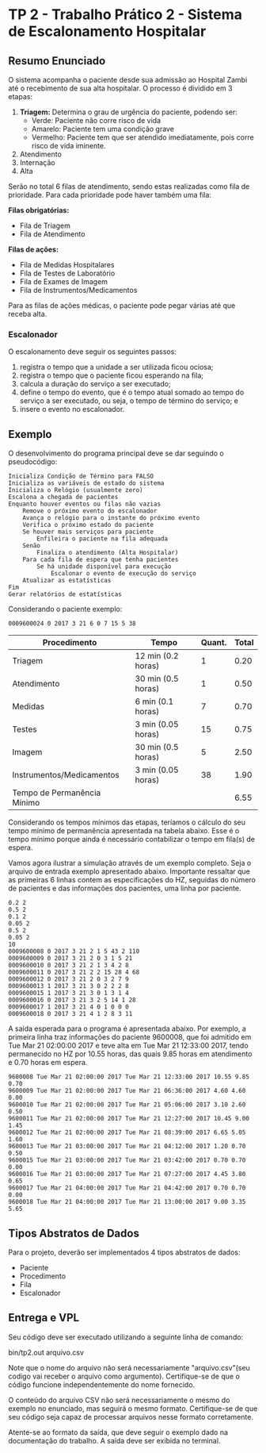 # TP 2 - Trabalho Prático 2 - Sistema de Escalonamento Hospitalar

## Resumo Enunciado

O sistema acompanha o paciente desde sua admissão ao Hospital Zambi até o recebimento de sua alta hospitalar. O processo é dividido em 3 etapas:

1. **Triagem:** Determina o grau de urgência do paciente, podendo ser:
    - Verde: Paciente não corre risco de vida
    - Amarelo: Paciente tem uma condição grave
    - Vermelho: Paciente tem que ser atendido imediatamente, pois corre risco de vida iminente.
2. Atendimento 
3. Internação
4. Alta

Serão no total 6 filas de atendimento, sendo estas realizadas como fila de prioridade. Para cada prioridade pode haver também uma fila:

**Filas obrigatórias:**

- Fila de Triagem
- Fila de Atendimento

**Filas de ações:**

- Fila de Medidas Hospitalares 
- Fila de Testes de Laboratório
- Fila de Exames de Imagem
- Fila de Instrumentos/Medicamentos

Para as filas de ações médicas, o paciente pode pegar várias até que receba alta. 


### Escalonador

O escalonamento deve seguir os seguintes passos:

1. registra o tempo que a unidade a ser utilizada ficou ociosa;
2. registra o tempo que o paciente ficou esperando na fila;
3. calcula a duração do serviço a ser executado;
4. define o tempo do evento, que é o tempo atual somado ao tempo do serviço a ser
executado, ou seja, o tempo de término do serviço; e
5. insere o evento no escalonador.

## Exemplo

O desenvolvimento do programa principal deve se dar seguindo o pseudocódigo:

```
Inicializa Condição de Término para FALSO
Inicializa as variáveis de estado do sistema
Inicializa o Relógio (usualmente zero)
Escalona a chegada de pacientes
Enquanto houver eventos ou filas não vazias
    Remove o próximo evento do escalonador
    Avança o relógio para o instante do próximo evento
    Verifica o próximo estado do paciente
    Se houver mais serviços para paciente
        Enfileira o paciente na fila adequada
    Senão
        Finaliza o atendimento (Alta Hospitalar)
    Para cada fila de espera que tenha pacientes
        Se há unidade disponível para execução
            Escalonar o evento de execução do serviço
    Atualizar as estatísticas
Fim
Gerar relatórios de estatísticas
```

Considerando o paciente exemplo:

`0009600024 0 2017 3 21 6 0 7 15 5 38`

Procedimento | Tempo | Quant. | Total
---|---|---|--- 
Triagem | 12 min (0.2 horas) | 1 | 0.20
Atendimento | 30 min (0.5 horas) | 1 | 0.50
Medidas | 6 min (0.1 horas) | 7 | 0.70
Testes | 3 min (0.05 horas) | 15 | 0.75
Imagem | 30 min (0.5 horas) | 5 | 2.50
Instrumentos/Medicamentos | 3 min (0.05 horas) | 38 | 1.90
Tempo de Permanência Mínimo |||   6.55

Considerando os tempos mínimos das etapas, teríamos o cálculo do seu tempo mínimo de permanência apresentada na tabela abaixo. 
Esse é o tempo mínimo porque ainda é necessário contabilizar o tempo em fila(s) de espera.

Vamos agora ilustrar a simulação através de um exemplo completo. Seja o arquivo de entrada exemplo apresentado abaixo. Importante ressaltar que as primeiras 6 linhas contem as especificações do HZ, seguidas do número de pacientes e das informações dos pacientes, uma linha por paciente.

```
0.2 2
0.5 2
0.1 2
0.05 2
0.5 2
0.05 2
10
0009600008 0 2017 3 21 2 1 5 43 2 110
0009600009 0 2017 3 21 2 0 3 1 5 21
0009600010 0 2017 3 21 2 1 3 4 2 8
0009600011 0 2017 3 21 2 2 15 28 4 68
0009600012 0 2017 3 21 2 0 3 2 7 9
0009600013 1 2017 3 21 3 0 2 2 2 8
0009600015 1 2017 3 21 3 0 1 3 1 4
0009600016 0 2017 3 21 3 2 5 14 1 28
0009600017 1 2017 3 21 4 0 1 0 0 0
0009600018 0 2017 3 21 4 1 2 8 3 11
```

A saída esperada para o programa é apresentada abaixo. Por exemplo, a primeira linha traz informações do paciente 9600008, que foi admitido em Tue Mar 21 02:00:00 2017 e teve alta em Tue Mar 21 12:33:00 2017, tendo permanecido no HZ por 10.55 horas, das quais 9.85 horas em atendimento e 0.70 horas em espera.

```
9600008 Tue Mar 21 02:00:00 2017 Tue Mar 21 12:33:00 2017 10.55 9.85 0.70
9600009 Tue Mar 21 02:00:00 2017 Tue Mar 21 06:36:00 2017 4.60 4.60 0.00
9600010 Tue Mar 21 02:00:00 2017 Tue Mar 21 05:06:00 2017 3.10 2.60 0.50
9600011 Tue Mar 21 02:00:00 2017 Tue Mar 21 12:27:00 2017 10.45 9.00 1.45
9600012 Tue Mar 21 02:00:00 2017 Tue Mar 21 08:39:00 2017 6.65 5.05 1.60
9600013 Tue Mar 21 03:00:00 2017 Tue Mar 21 04:12:00 2017 1.20 0.70 0.50
9600015 Tue Mar 21 03:00:00 2017 Tue Mar 21 03:42:00 2017 0.70 0.70 0.00
9600016 Tue Mar 21 03:00:00 2017 Tue Mar 21 07:27:00 2017 4.45 3.80 0.65
9600017 Tue Mar 21 04:00:00 2017 Tue Mar 21 04:42:00 2017 0.70 0.70 0.00
9600018 Tue Mar 21 04:00:00 2017 Tue Mar 21 13:00:00 2017 9.00 3.35 5.65
```


## Tipos Abstratos de Dados

Para o projeto, deverão ser implementados 4 tipos abstratos de dados:
- Paciente
- Procedimento
- Fila
- Escalonador

## Entrega e VPL

Seu código deve ser executado utilizando a seguinte linha de comando:

bin/tp2.out arquivo.csv

Note que o nome do arquivo não será necessariamente "arquivo.csv"(seu codigo vai receber o arquivo como argumento). Certifique-se de que o código funcione independentemente do nome fornecido.

O conteúdo do arquivo CSV não será necessariamente o mesmo do exemplo no enunciado, mas seguirá o mesmo formato. Certifique-se de que seu código seja capaz de processar arquivos nesse formato corretamente.

Atente-se ao formato da saída, que deve seguir o exemplo dado na documentação do trabalho. A saída deve ser exibida no terminal.